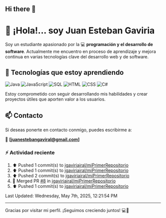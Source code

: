## Hi there 👋

# 👋 ¡Hola!... soy Juan Esteban Gaviria 

Soy un estudiante apasionado por la 
:computer: **programación y el desarrollo de software**. 
Actualmente me encuentro en proceso de aprendizaje y mejora continua en varias tecnologías clave del desarrollo web y de software.

## 🚀 Tecnologías que estoy aprendiendo

<p align="left">
  <img src="https://img.shields.io/badge/Java-007396?style=for-the-badge&logo=java&logoColor=white" alt="Java" />
  <img src="https://img.shields.io/badge/JavaScript-F7DF1E?style=for-the-badge&logo=javascript&logoColor=black" alt="JavaScript" />
  <img src="https://img.shields.io/badge/SQL-4479A1?style=for-the-badge&logo=postgresql&logoColor=white" alt="SQL" />
  <img src="https://img.shields.io/badge/HTML5-E34F26?style=for-the-badge&logo=html5&logoColor=white" alt="HTML" />
  <img src="https://img.shields.io/badge/CSS3-1572B6?style=for-the-badge&logo=css3&logoColor=white" alt="CSS" />
  <img src="https://img.shields.io/badge/C%23-239120?style=for-the-badge&logo=c-sharp&logoColor=white" alt="C#" />
</p>

Estoy comprometido con seguir desarrollando mis habilidades y crear proyectos útiles que aporten valor a los usuarios.

## 📫 Contacto

Si deseas ponerte en contacto conmigo, puedes escribirme a:

📧 **[juanestebangaviral@gmail.com]**


### :zap: Actividad reciente
<!--RECENT_ACTIVITY:start-->
1. ⬆️ Pushed 1 commit(s) to [jgaviriairal/miPrimerRepositorio](https://github.com/jgaviriairal/miPrimerRepositorio)<br>
2. ⬆️ Pushed 1 commit(s) to [jgaviriairal/miPrimerRepositorio](https://github.com/jgaviriairal/miPrimerRepositorio)<br>
3. ⬆️ Pushed 2 commit(s) to [jgaviriairal/miPrimerRepositorio](https://github.com/jgaviriairal/miPrimerRepositorio)<br>
4. 🎉 Merged PR [#8](https://github.com/jgaviriairal/miPrimerRepositorio/pull/8) in [jgaviriairal/miPrimerRepositorio](https://github.com/jgaviriairal/miPrimerRepositorio)<br>
5. ⬆️ Pushed 1 commit(s) to [jgaviriairal/miPrimerRepositorio](https://github.com/jgaviriairal/miPrimerRepositorio)<br>
<!--RECENT_ACTIVITY:end-->

<!--RECENT_ACTIVITY:last_update-->
Last Updated: Wednesday, May 7th, 2025, 12:21:54 PM
<!--RECENT_ACTIVITY:last_update_end-->

---

Gracias por visitar mi perfil. ¡Seguimos creciendo juntos! 💻🌱
